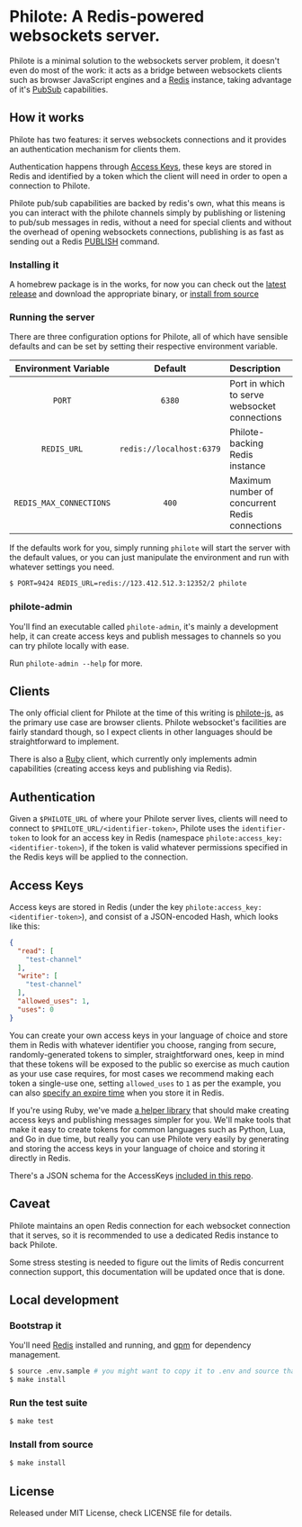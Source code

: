 # Philote: A Redis-powered websockets server.

Philote is a minimal solution to the websockets server problem, it doesn't even do most of the work: it acts as a bridge between websockets clients such as browser JavaScript engines and a [Redis](http://redis.io/) instance, taking advantage of it's [PubSub](http://redis.io/commands#pubsub) capabilities.

## How it works

Philote has two features: it serves websockets connections and it provides an authentication mechanism for clients them.

Authentication happens through [Access Keys](#access-keys), these keys are stored in Redis and identified by a token which the client will need in order to open a connection to Philote.

Philote pub/sub capabilities are backed by redis's own, what this means is you can interact with the philote channels simply by publishing or listening to pub/sub messages in redis, without a need for special clients and without the overhead of opening websockets connections, publishing is as fast as sending out a Redis [PUBLISH](http://redis.io/commands/publish) command.

### Installing it

A homebrew package is in the works, for now you can check out the [latest release](https://github.com/pote/philote/releases) and download the appropriate binary, or [install from source](#install-from-source)

### Running the server

There are three configuration options for Philote, all of which have sensible defaults and can be set by setting their respective environment variable.

| Environment Variable    | Default                   | Description                                    |
|:-----------------------:|:-------------------------:|:-----------------------------------------------|
| `PORT`                  | `6380`                    | Port in which to serve websocket connections   | 
| `REDIS_URL`             | `redis://localhost:6379`  | Philote-backing Redis instance                 | 
| `REDIS_MAX_CONNECTIONS` | `400`                     | Maximum number of concurrent Redis connections |

If the defaults work for you, simply running `philote` will start the server with the default values, or you can just manipulate the environment and run with whatever settings you need.

```bash
$ PORT=9424 REDIS_URL=redis://123.412.512.3:12352/2 philote
```

### philote-admin

You'll find an executable called `philote-admin`, it's mainly a development help, it can create access keys and publish messages to channels so you can try philote locally with ease.

Run `philote-admin --help` for more.


## Clients

The only official client for Philote at the time of this writing is [philote-js](https://github.com/13floor/philote-js), as the primary use case are browser clients. Philote websocket's facilities are fairly standard though, so I expect clients in other languages should be straightforward to implement.

There is also a [Ruby](https://github.com/pote/philote-rb) client, which currently only implements admin capabilities (creating access keys and publishing via Redis).

## Authentication

Given a `$PHILOTE_URL` of where your Philote server lives, clients will need to connect to `$PHILOTE_URL/<identifier-token>`, Philote uses the `identifier-token` to look for an access key in Redis (namespace `philote:access_key:<identifier-token>`), if the token is valid whatever permissions specified in the Redis keys will be applied to the connection.

## Access Keys

Access keys are stored in Redis (under the key `philote:access_key:<identifier-token>`), and consist of a JSON-encoded Hash, which looks like this:

```json
{
  "read": [
    "test-channel"
  ],
  "write": [
    "test-channel"
  ],
  "allowed_uses": 1,
  "uses": 0
}
```

You can create your own access keys in your language of choice and store them in Redis with whatever identifier you choose, ranging from secure, randomly-generated tokens to simpler, straightforward ones, keep in mind that these tokens will be exposed to the public so exercise as much caution as your use case requires, for most cases we recommend making each token a single-use one, setting `allowed_uses` to `1` as per the example, you can also [specify an expire time](http://redis.io/commands/set) when you store it in Redis. 

If you're using Ruby, we've made [a helper library](https://github.com/pote/philote-rb) that should make creating access keys and publishing messages simpler for you. We'll make tools that make it easy to create tokens for common languages such as Python, Lua, and Go in due time, but really you can use Philote very easily by generating and storing the access keys in your language of choice and storing it directly in Redis.

There's a JSON schema for the AccessKeys [included in this repo](./meta/access-key-schema.json).

## Caveat

Philote maintains an open Redis connection for each websocket connection that it serves, so it is recommended to use a dedicated Redis instance to back Philote.

Some stress stesting is needed to figure out the limits of Redis concurrent connection support, this documentation will be updated once that is done.

## Local development

### Bootstrap it

You'll need [Redis](http://redis.io/) installed and running, and [gpm](https://github.com/pote/gpm) for dependency management.

``` bash
$ source .env.sample # you might want to copy it to .env and source that instead if you plan on changing the settings.
$ make install
```

### Run the test suite

```bash
$ make test
```

### Install from source

```bash
$ make install
```

## License

Released under MIT License, check LICENSE file for details.

